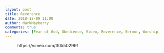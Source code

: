 ```yaml
---
layout: post
title: Reverence
date: 2018-12-09 11:00
author: MarkMayberry
comments: true
categories: [Fear of God, Obedience, Video, Reverence, Sermon, Worship]
---
```

<!-- wp:core-embed/vimeo {"url":"https://vimeo.com/305502991","type":"video","providerNameSlug":"vimeo","className":"wp-embed-aspect-4-3 wp-has-aspect-ratio"} -->
<figure class="wp-block-embed-vimeo wp-block-embed is-type-video is-provider-vimeo wp-embed-aspect-4-3 wp-has-aspect-ratio"><div class="wp-block-embed__wrapper">
https://vimeo.com/305502991
</div></figure>
<!-- /wp:core-embed/vimeo -->
